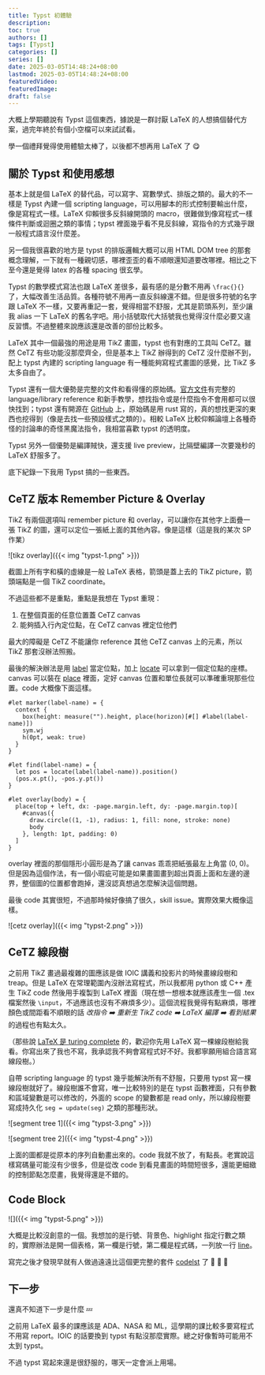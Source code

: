 ```yaml
---
title: Typst 初體驗
description:
toc: true
authors: []
tags: [Typst]
categories: []
series: []
date: 2025-03-05T14:48:24+08:00
lastmod: 2025-03-05T14:48:24+08:00
featuredVideo:
featuredImage:
draft: false
---
```


大概上學期聽說有 Typst 這個東西，據說是一群討厭 LaTeX 的人想搞個替代方案，過完年終於有個小空檔可以來試試看。

學一個禮拜覺得使用體驗太棒了，以後都不想再用 LaTeX 了 😋


## 關於 Typst 和使用感想

基本上就是個 LaTeX 的替代品，可以寫字、寫數學式、排版之類的。最大的不一樣是 Typst 內建一個 scripting language，可以用腳本的形式控制要輸出什麼，像是寫程式一樣。LaTeX 仰賴很多反斜線開頭的 macro，很難做到像寫程式一樣條件判斷或迴圈之類的事情；typst 裡面幾乎看不見反斜線，寫指令的方式幾乎跟一般程式語言沒什麼差。

另一個我很喜歡的地方是 typst 的排版邏輯大概可以用 HTML DOM tree 的那套概念理解，一下就有一種親切感，哪裡歪歪的看不順眼還知道要改哪裡。相比之下至今還是覺得 latex 的各種 spacing 很玄學。

Typst 的數學模式寫法也跟 LaTeX 差很多，最有感的是分數不用再 `\frac{}{}` 了，大幅改善生活品質。各種符號不用再一直反斜線還不錯。但是很多符號的名字跟 LaTeX 不一樣，又要再重記一套，覺得相當不舒服，尤其是箭頭系列，至少讓我 alias 一下 LaTeX 的舊名字吧。用小括號取代大括號我也覺得沒什麼必要又違反習慣。不過整體來說應該還是改善的部份比較多。

LaTeX 其中一個最強的用途是用 TikZ 畫圖，typst 也有對應的工具叫 CeTZ。雖然 CeTZ 有些功能沒那麼齊全，但是基本上 TikZ 辦得到的 CeTZ 沒什麼辦不到，配上 typst 內建的 scripting language 有一種能夠寫程式畫圖的感覺，比 TikZ 多太多自由了。

Typst 還有一個大優勢是完整的文件和看得懂的原始碼。[官方文件](https://typst.app/docs/)有完整的 language/library reference 和新手教學，想找指令或是什麼指令不會用都可以很快找到；typst 還有開源在 [GitHub](https://github.com/typst/typst) 上，原始碼是用 rust 寫的，真的想找更深的東西也挖得到（像是去找一些預設樣式之類的）。相較 LaTeX 比較仰賴論壇上各種奇怪的討論串的奇怪黑魔法指令，我相當喜歡 typst 的透明度。

Typst 另外一個優勢是編譯賊快，還支援 live preview，比隔壁編譯一次要幾秒的 LaTeX 舒服多了。

底下紀錄一下我用 Typst 搞的一些東西。


## CeTZ 版本 Remember Picture & Overlay

TikZ 有兩個選項叫 remember picture 和 overlay，可以讓你在其他字上面疊一張 TikZ 的圖，還可以定位一張紙上面的其他內容。像是這樣（這是我的某次 SP 作業）

![tikz overlay]({{< img "typst-1.png" >}})

截圖上所有字和橫的虛線是一般 LaTeX 表格，箭頭是蓋上去的 TikZ picture，箭頭端點是一個 TikZ coordinate。

不過這些都不是重點，重點是我想在 Typst 重現：

1. 在整個頁面的任意位置蓋 CeTZ canvas
2. 能夠插入行內定位點，在 CeTZ canvas 裡定位他們

最大的障礙是 CeTZ 不能讓你 reference 其他 CeTZ canvas 上的元素，所以 TikZ 那套沒辦法照搬。

最後的解決辦法是用 [label](https://typst.app/docs/reference/foundations/label/) 當定位點，加上 [locate](https://typst.app/docs/reference/introspection/locate/) 可以拿到一個定位點的座標。canvas 可以裝在 [place](https://typst.app/docs/reference/layout/place/) 裡面，定好 canvas 位置和單位長就可以準確重現那些位置。code 大概像下面這樣。

```typst
#let marker(label-name) = {
  context {
    box(height: measure("").height, place(horizon)[#[] #label(label-name)])
    sym.wj
    h(0pt, weak: true)
  }
}

#let find(label-name) = {
  let pos = locate(label(label-name)).position()
  (pos.x.pt(), -pos.y.pt())
}

#let overlay(body) = {
  place(top + left, dx: -page.margin.left, dy: -page.margin.top)[
    #canvas({
      draw.circle((1, -1), radius: 1, fill: none, stroke: none)
      body
    }, length: 1pt, padding: 0)
  ]
}
```

overlay 裡面的那個隱形小圓形是為了讓 canvas 乖乖把紙張最左上角當 (0, 0)。但是因為這個作法，有一個小瑕疵可能是如果畫圖畫到超出頁面上面和左邊的邊界，整個圖的位置都會跑掉，還沒認真想過怎麼解決這個問題。

最後 code 其實很短，不過那時候好像搞了很久，skill issue。實際效果大概像這樣。

![cetz overlay]({{< img "typst-2.png" >}})


## CeTZ 線段樹

之前用 TikZ 畫過最複雜的圖應該是做 IOIC 講義和投影片的時候畫線段樹和 treap。但是 LaTeX 在常理範圍內沒辦法寫程式，所以我都用 python 或 C++ 產生 TikZ code 然後用手複製到 LaTeX 裡面（現在想一想根本就應該產生一個 .tex 檔案然後 `\input`，不過應該也沒有不麻煩多少）。這個流程我覺得有點麻煩，哪裡顏色或間距看不順眼的話 *改指令 ➡️ 重新生 TikZ code ➡️ LaTeX 編譯 ➡️ 看到結果* 的過程也有點太久。

（那些說 [LaTeX 是 turing complete](https://www.overleaf.com/learn/latex/Articles/LaTeX_is_More_Powerful_than_you_Think_-_Computing_the_Fibonacci_Numbers_and_Turing_Completeness) 的，歡迎你先用 LaTeX 寫一棵線段樹給我看。你寫出來了我也不寫，我承認我不夠會寫程式好不好。我都寧願用組合語言寫線段樹。）

自帶 scripting language 的 typst 幾乎能解決所有不舒服，只要用 typst 寫一棵線段樹就好了。線段樹誰不會寫，唯一比較特別的是在 typst 函數裡面，只有參數和區域變數是可以修改的，外面的 scope 的變數都是 read only，所以線段樹要寫成持久化 `seg = update(seg)` 之類的那種形狀。

![segment tree 1]({{< img "typst-3.png" >}})

![segment tree 2]({{< img "typst-4.png" >}})

上面的圖都是從原本的序列自動畫出來的。code 我就不放了，有點長。老實說這樣寫碼量可能沒有少很多，但是從改 code 到看見畫面的時間短很多，還能更細緻的控制節點怎麼畫，我覺得還是不錯的。


## Code Block

![]({{< img "typst-5.png" >}})

大概是比較沒創意的一個。我想加的是行號、背景色、highlight 指定行數之類的，實際辦法是開一個表格，第一欄是行號，第二欄是程式碼，一列放一行 [line](https://typst.app/docs/reference/text/raw/#definitions-line)。

寫完之後才發現早就有人做過遠遠比這個更完整的套件 [codelst](https://typst.app/universe/package/codelst/) 了 🤡 🤡 🤡


## 下一步

還真不知道下一步是什麼 :zzz:

之前用 LaTeX 最多的課應該是 ADA、NASA 和 ML，這學期的課比較多要寫程式不用寫 report。IOIC 的話要換到 typst 有點沒那麼實際。總之好像暫時可能用不太到 typst。

不過 typst 寫起來還是很舒服的，哪天一定會派上用場。


